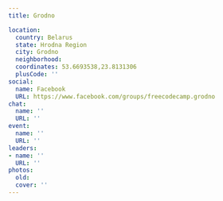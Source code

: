 ```yaml
---
title: Grodno

location:
  country: Belarus
  state: Hrodna Region
  city: Grodno
  neighborhood: 
  coordinates: 53.6693538,23.8131306
  plusCode: ''
social:
  name: Facebook
  URL: https://www.facebook.com/groups/freecodecamp.grodno
chat:
  name: ''
  URL: ''
event:
  name: ''
  URL: ''
leaders:
- name: ''
  URL: ''
photos:
  old: 
  cover: ''
---
```

